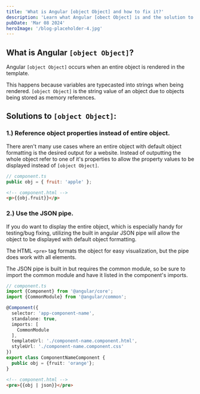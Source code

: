 ```yaml
---
title: 'What is Angular [object Object] and how to fix it?'
description: 'Learn what Angular [obect Object] is and the solution to displaying the correct data.'
pubDate: 'Mar 08 2024'
heroImage: '/blog-placeholder-4.jpg'
---
```


## What is Angular `[object Object]`?

Angular `[object Object]` occurs when an entire object is rendered in the template. 

This happens because variables are typecasted into strings when being rendered. `[object Object]` is the string value of an object due to objects being stored as memory references.

## Solutions to `[object Object]`:

### 1.) Reference object properties instead of entire object.

There aren't many use cases where an entire object with default object formatting is the desired output for a website. Instead of outputting the whole object refer to one of it's properties to allow the property values to be displayed instead of `[object Object]`.

```js
// component.ts
public obj = { fruit: 'apple' };
```
```html
<!-- component.html -->
<p>{{obj.fruit}}</p>
```

### 2.) Use the JSON pipe.

If you do want to display the entire object, which is especially handy for testing/bug fixing, utilizing the built in angular JSON pipe will allow the object to be displayed with default object formatting. 

The HTML `<pre>` tag formats the object for easy visualization, but the pipe does work with all elements.

The JSON pipe is built in but requires the common module, so be sure to import the common module and have it listed in the component's imports.

```ts #2
// component.ts
import {Component} from '@angular/core';
import {CommonModule} from '@angular/common';

@Component({
  selector: 'app-component-name',
  standalone: true,
  imports: [
    CommonModule
  ],
  templateUrl: './component-name.component.html',
  styleUrl: './component-name.component.css'
})
export class ComponentNameComponent {
  public obj = {fruit: 'orange'};
}

```
```html
<!-- component.html -->
<pre>{{obj | json}}</pre>
```
